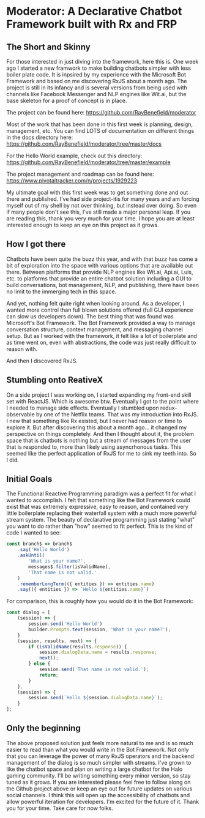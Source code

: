 # Moderator: A Declarative Chatbot Framework built with Rx and FRP


## The Short and Skinny

For those interested in just diving into the framework, here this is. One week ago I started a new framwork to make building chatbots simpler with less boiler plate code. It is inpsired by my experience with the Microsoft Bot Framework and based on me discovering RxJS about a month ago. The project is still in its infancy and is several versions from being used with channels like Facebook Messenger and NLP engines like Wit.ai, but the base skeleton for a proof of concept is in place.

The project can be found here: https://github.com/RayBenefield/moderator

Most of the work that has been done in this first week is planning, design, management, etc. You can find LOTS of documentation on different things in the docs directory here: https://github.com/RayBenefield/moderator/tree/master/docs

For the Hello World example, check out this directory: https://github.com/RayBenefield/moderator/tree/master/example

The project management and roadmap can be found here: https://www.pivotaltracker.com/n/projects/1929223

My ultimate goal with this first week was to get something done and out there and published. I've had side project-itis for many years and am forcing myself out of my shell by not over thinking, but instead over doing. So even if many people don't see this, I've still made a major personal leap. If you are reading this, thank you very much for your time. I hope you are at least interested enough to keep an eye on this project as it grows.


## How I got there

Chatbots have been quite the buzz this year, and with that buzz has come a bit of exploration into the space with various options that are available out there. Between platforms that provide NLP engines like Wit.ai, Api.ai, Luis, etc. to platforms that provide an entire chatbot solution including a GUI to build conversations, bot management, NLP, and publishing, there have been no limit to the immerging tech in this space.

And yet, nothing felt quite right when looking around. As a developer, I wanted more control than full blown solutions offered (full GUI experience can slow us developers down). The best thing that was found was Microsoft's Bot Framework. The Bot Framework provided a way to manage conversation structure, context management, and messaging channel setup. But as I worked with the framework, it felt like a lot of boilerplate and as time went on, even with abstractions, the code was just really difficult to reason with.

And then I discovered RxJS.


## Stumbling onto ReativeX

On a side project I was working on, I started expanding my front-end skill set with ReactJS. Which is awesome btw. Eventually I got to the point where I needed to manage side effects. Eventually I stumbled upon redux-observable by one of the Netflix teams. That was my introduction into RxJS. I new that something like Rx existed, but I never had reason or time to explore it. But after discovering this about a month ago... it changed my perspective on things completely. And then I thought about it, the problem space that is chatbots is nothing but a stream of messages from the user that is responded to, more than likely using asyncrhonous tasks. This seemed like the perfect application of RxJS for me to sink my teeth into. So I did.


## Initial Goals

The Functional Reactive Programming paradigm was a perfect fit for what I wanted to accomplish. I felt that something like the Bot Framework could exist that was extremely expressive, easy to reason, and contained very little boilerplate replacing their waterfall system with a much more powerful stream system. The beauty of declarative programming just stating "what" you want to do rather than "how" seemed to fit perfect. This is the kind of code I wanted to see:

```js
const branch$ => branch$
    .say('Hello World')
    .askUntil(
        'What is your name?',
        messages$.filter(isValidName),
        'That name is not valid.'
    )
    .rememberLongTerm(({ entities }) => entities.name)
    .say(({ entities }) => `Hello ${entities.name}`)
```

For comparison, this is roughly how you would do it in the Bot Framework:

```js
const dialog = [
    (session) => {
        session.send('Hello World')
        builder.Prompts.text(session, 'What is your name?');
    }
    (session, results, next) => {
        if (isValidName(results.response)) {
            session.dialogData.name = results.response;
            next();
        } else {
            session.send('That name is not valid.');
            return;
        }
    },
    (session) => {
        session.send(`Hello ${session.dialogData.name}`);
    }
];
```


## Only the beginning

The above proposed solution just feels more natural to me and is so much easier to read than what you would write in the Bot Framework. Not only that you can leverage the power of many RxJS operators and the backend management of the dialog is so much simpler with streams. I've grown to like the chatbot space and plan on writing a large chatbot for the Halo gaming community. I'll be writing something every minor version, so stay tuned as it grows. If you are interested please feel free to follow along on the Github project above or keep an eye out for future updates on various social channels. I think this will open up the accessibility of chatbots and allow powerful iteration for developers. I'm excited for the future of it. Thank you for your time. Take care for now folks.
